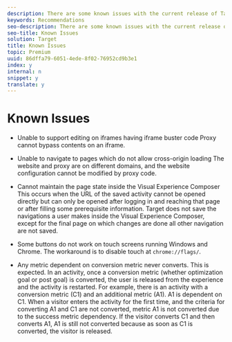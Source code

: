 ```yaml
---
description: There are some known issues with the current release of Target.
keywords: Recommendations
seo-description: There are some known issues with the current release of Target.
seo-title: Known Issues
solution: Target
title: Known Issues
topic: Premium
uuid: 86dffa79-6051-4ede-8f02-76952cd9b3e1
index: y
internal: n
snippet: y
translate: y
---
```


# Known Issues



* Unable to support editing on iframes having iframe buster code Proxy cannot bypass contents on an iframe.

* Unable to navigate to pages which do not allow cross-origin loading The website and proxy are on different domains, and the website configuration cannot be modified by proxy code.

* Cannot maintain the page state inside the Visual Experience Composer This occurs when the URL of the saved activity cannot be opened directly but can only be opened after logging in and reaching that page or after filling some prerequisite information. Target does not save the navigations a user makes inside the Visual Experience Composer, except for the final page on which changes are done all other navigation are not saved.

* Some buttons do not work on touch screens running Windows and Chrome. The workaround is to disable touch at `chrome://flags/`. 

* Any metric dependent on conversion metric never converts. This is expected.
  In an activity, once a conversion metric (whether optimization goal or post goal) is converted, the user is released from the experience and the activity is restarted.
  For example, there is an activity with a conversion metric (C1) and an additional metric (A1). A1 is dependent on C1. When a visitor enters the activity for the first time, and the criteria for converting A1 and C1 are not converted, metric A1 is not converted due to the success metric dependency. If the visitor converts C1 and then converts A1, A1 is still not converted because as soon as C1 is converted, the visitor is released.


